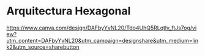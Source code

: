 # Arquitectura Hexagonal

https://www.canva.com/design/DAFbyYvNL20/Tdo4UhQ5RLqtlv_ftJs7og/view?utm_content=DAFbyYvNL20&utm_campaign=designshare&utm_medium=link2&utm_source=sharebutton
